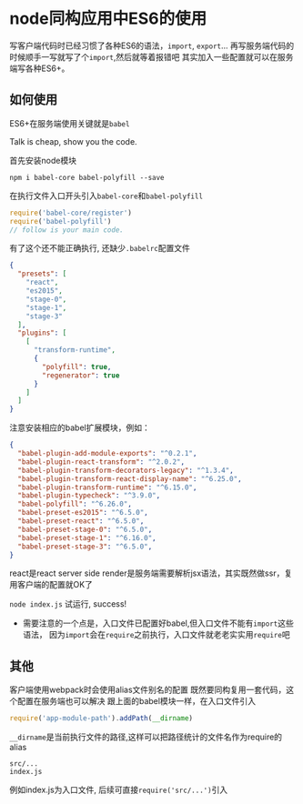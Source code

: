 # node同构应用中ES6的使用

写客户端代码时已经习惯了各种ES6的语法，`import`, `export`...
再写服务端代码的时候顺手一写就写了个`import`,然后就等着报错吧
其实加入一些配置就可以在服务端写各种ES6+。

## 如何使用

ES6+在服务端使用关键就是`babel`

Talk is cheap, show you the code.

首先安装node模块

`npm i babel-core babel-polyfill --save`

在执行文件入口开头引入`babel-core`和`babel-polyfill`

```javascript
require('babel-core/register')
require('babel-polyfill')
// follow is your main code.
```

有了这个还不能正确执行, 还缺少`.babelrc`配置文件
```json
{
  "presets": [
    "react",
    "es2015",
    "stage-0",
    "stage-1",
    "stage-3"
  ],
  "plugins": [
    [
      "transform-runtime",
      {
        "polyfill": true,
        "regenerator": true
      }
    ]
  ]
}
```
注意安装相应的babel扩展模块，例如：
```json
{
  "babel-plugin-add-module-exports": "^0.2.1",
  "babel-plugin-react-transform": "^2.0.2",
  "babel-plugin-transform-decorators-legacy": "^1.3.4",
  "babel-plugin-transform-react-display-name": "^6.25.0",
  "babel-plugin-transform-runtime": "^6.15.0",
  "babel-plugin-typecheck": "^3.9.0",
  "babel-polyfill": "^6.26.0",
  "babel-preset-es2015": "^6.5.0",
  "babel-preset-react": "^6.5.0",
  "babel-preset-stage-0": "^6.5.0",
  "babel-preset-stage-1": "^6.16.0",
  "babel-preset-stage-3": "^6.5.0",
}
```
react是react server side render是服务端需要解析jsx语法，其实既然做ssr，复用客户端的配置就OK了

`node index.js` 试运行, success!

* 需要注意的一个点是，入口文件已配置好babel,但入口文件不能有`import`这些语法，
因为`import`会在`require`之前执行，入口文件就老老实实用`require`吧

## 其他

客户端使用webpack时会使用alias文件别名的配置
既然要同构复用一套代码，这个配置在服务端也可以解决
跟上面的babel模块一样，在入口文件引入
```javascript
require('app-module-path').addPath(__dirname)
```
`__dirname`是当前执行文件的路径,这样可以把路径统计的文件名作为require的alias

```
src/...
index.js
```
例如index.js为入口文件, 后续可直接`require('src/...')`引入